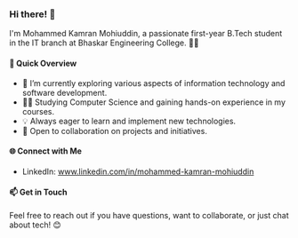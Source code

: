 ### Hi there! 👋

I'm Mohammed Kamran Mohiuddin, a passionate first-year B.Tech student in the IT branch at Bhaskar Engineering College. 👨‍💻

#### 🚀 Quick Overview

- 🌱 I’m currently exploring various aspects of information technology and software development.
- 👨‍🎓 Studying Computer Science and gaining hands-on experience in my courses.
- 💡 Always eager to learn and implement new technologies.
- 🤝 Open to collaboration on projects and initiatives.

#### 🌐 Connect with Me

- LinkedIn: www.linkedin.com/in/mohammed-kamran-mohiuddin

#### 📫 Get in Touch

Feel free to reach out if you have questions, want to collaborate, or just chat about tech! 😊

<!---
Kamran-Mohiuddin/Kamran-Mohiuddin is a ✨ special ✨ repository because its `README.md` (this file) appears on your GitHub profile.
You can click the Preview link to take a look at your changes.
--->
